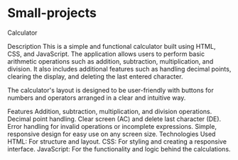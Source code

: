 # Small-projects
Calculator

Description
This is a simple and functional calculator built using HTML, CSS, and JavaScript. The application allows users to perform basic arithmetic operations such as addition, subtraction, multiplication, and division. It also includes additional features such as handling decimal points, clearing the display, and deleting the last entered character.

The calculator's layout is designed to be user-friendly with buttons for numbers and operators arranged in a clear and intuitive way.

Features
Addition, subtraction, multiplication, and division operations.
Decimal point handling.
Clear screen (AC) and delete last character (DE).
Error handling for invalid operations or incomplete expressions.
Simple, responsive design for easy use on any screen size.
Technologies Used
HTML: For structure and layout.
CSS: For styling and creating a responsive interface.
JavaScript: For the functionality and logic behind the calculations.
